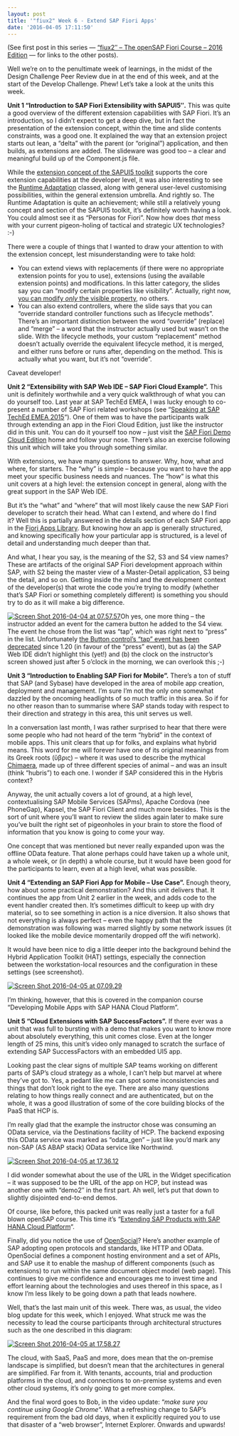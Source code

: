 ```yaml
---
layout: post
title: '"fiux2" Week 6 - Extend SAP Fiori Apps'
date: '2016-04-05 17:11:50'
---
```



(See first post in this series — [“fiux2″ – The openSAP Fiori Course – 2016 Edition](http://pipetree.com/qmacro/blog/2016/03/fiux2-the-opensap-fiori-course-2016-edition/) — for links to the other posts).

Well we’re on to the penultimate week of learnings, in the midst of the Design Challenge Peer Review due in at the end of this week, and at the start of the Develop Challenge. Phew! Let’s take a look at the units this week.

**Unit 1 “Introduction to SAP Fiori Extensibility with SAPUI5″.** This was quite a good overview of the different extension capabilities with SAP Fiori. It’s an introduction, so I didn’t expect to get a deep dive, but in fact the presentation of the extension concept, within the time and slide contents constraints, was a good one. It explained the way that an extension project starts out lean, a “delta” with the parent (or “original”) application, and then builds, as extensions are added. The slideware was good too – a clear and meaningful build up of the Component.js file.

While the [extension concept of the SAPUI5 toolkit](https://sapui5.hana.ondemand.com/#docs/guide/a264a9abf98d4caabbf9b027bc1005d8.html) supports the core extension capabilities at the developer level, it was also interesting to see the [Runtime Adaptation](https://sapui5.hana.ondemand.com/test-resources/sap/ui/rta/RuntimeAdaptationDemoApp.html?sap-rta-mock-lrep=true) classed, along with general user-level customising possibilities, within the general extension umbrella. And rightly so. The Runtime Adaptation is quite an achievement; while still a relatively young concept and section of the SAPUI5 toolkit, it’s definitely worth having a look. You could almost see it as “Personas for Fiori”. Now how does *that* mess with your current pigeon-holing of tactical and strategic UX technologies? :-)

There were a couple of things that I wanted to draw your attention to with the extension concept, lest misunderstanding were to take hold:

- You can extend views with replacements (if there were no appropriate extension points for you to use), extensions (using the available extension points) and modifications. In this latter category, the slides say you can “modify certain properties like visibility”. Actually, right now, [you can modify *only* the visible property](https://sapui5.hana.ondemand.com/#docs/guide/aa93e1c6953a41b48cd912a7331eadee.html), no others.
- You can also extend controllers, where the slide says that you can “override standard controller functions such as lifecycle methods”. There’s an important distinction between the word “override” (replace) and “merge” – a word that the instructor actually used but wasn’t on the slide. With the lifecycle methods, your custom “replacement” method doesn’t actually override the equivalent lifecycle method, it is merged, and either runs before or runs after, depending on the method. This is actually what you want, but it’s not “override”.

Caveat developer!

**Unit 2 “Extensibility with SAP Web IDE – SAP Fiori Cloud Example”.** This unit is definitely worthwhile and a very quick walkthrough of what you can do yourself too. Last year at SAP TechEd EMEA, I was lucky enough to co-present a number of SAP Fiori related workshops (see “[Speaking at SAP TechEd EMEA 2015](http://pipetree.com/qmacro/blog/2015/11/speaking-at-sap-teched-emea-2015/)“). One of them was to have the participants walk through extending an app in the Fiori Cloud Edition, just like the instructor did in this unit. You can do it yourself too now – just visit the [SAP Fiori Demo Cloud Edition](https://www.sapfioritrial.com/) home and follow your nose. There’s also an exercise following this unit which will take you through something similar.

With extensions, we have many questions to answer. Why, how, what and where, for starters. The “why” is simple – because you want to have the app meet your specific business needs and nuances. The “how” is what this unit covers at a high level: the extension concept in general, along with the great support in the SAP Web IDE.

But it’s the “what” and “where” that will most likely cause the new SAP Fiori developer to scratch their head. What can I extend, and where do I find it? Well this is partially answered in the details section of each SAP Fiori app in the [Fiori Apps Library](https://fioriappslibrary.hana.ondemand.com/sap/fix/externalViewer/). But knowing how an app is generally structured, and knowing specifically how your particular app is structured, is a level of detail and understanding much deeper than that.

And what, I hear you say, is the meaning of the S2, S3 and S4 view names? These are artifacts of the original SAP Fiori development approach within SAP, with S2 being the master view of a Master-Detail application, S3 being the detail, and so on. Getting inside the mind and the development context of the developer(s) that wrote the code you’re trying to modify (whether that’s SAP Fiori or something completely different) is something you should try to do as it will make a big difference.

[![Screen Shot 2016-04-04 at 07.57.57](http://pipetree.com/qmacro/blog/wp-content/uploads/2016/04/Screen-Shot-2016-04-04-at-07.57.57.png)](http://pipetree.com/qmacro/blog/wp-content/uploads/2016/04/Screen-Shot-2016-04-04-at-07.57.57.png)Oh yes, one more thing – the instructor added an event for the camera button he added to the S4 view. The event he chose from the list was “tap”, which was right next to “press” in the list. Unfortunately [the Button control’s “tap” event has been deprecated](https://sapui5.hana.ondemand.com/#docs/api/symbols/sap.m.Button.html#event:tap) since 1.20 (in favour of the “press” event), but as (a) the SAP Web IDE didn’t highlight this (yet!) and (b) the clock on the instructor’s screen showed just after 5 o’clock in the morning, we can overlook this ;-)

**Unit 3 “Introduction to Enabling SAP Fiori for Mobile”.** There’s a ton of stuff that SAP (and Sybase) have developed in the area of mobile app creation, deployment and management. I’m sure I’m not the only one somewhat dazzled by the oncoming headlights of so much traffic in this area. So if for no other reason than to summarise where SAP stands today with respect to their direction and strategy in this area, this unit serves us well.

In a conversation last month, I was rather surprised to hear that there were some people who had not heard of the term “hybrid” in the context of mobile apps. This unit clears that up for folks, and explains what hybrid means. This word for me will forever have one of its original meanings from its Greek roots (ὕβρις) – where it was used to describe the mythical [Chimaera](https://en.wikipedia.org/wiki/Chimera_(mythology)), made up of three different species of animal – and was an insult (think “hubris”) to each one. I wonder if SAP considered this in the Hybris context?

Anyway, the unit actually covers a lot of ground, at a high level, contextualising SAP Mobile Services (SAPms), Apache Cordova (nee PhoneGap), Kapsel, the SAP Fiori Client and much more besides. This is the sort of unit where you’ll want to review the slides again later to make sure you’ve built the right set of pigeonholes in your brain to store the flood of information that you know is going to come your way.

One concept that was mentioned but never really expanded upon was the offline OData feature. That alone perhaps could have taken up a whole unit, a whole week, or (in depth) a whole course, but it would have been good for the participants to learn, even at a high level, what was possible.

**Unit 4 “Extending an SAP Fiori App for Mobile – Use Case”.** Enough theory, how about some practical demonstration? And this unit delivers that. It continues the app from Unit 2 earlier in the week, and adds code to the event handler created then. It’s sometimes difficult to keep up with dry material, so to see something in action is a nice diversion. It also shows that not everything is always perfect – even the happy path that the demonstration was following was marred slightly by some network issues (it looked like the mobile device momentarily dropped off the wifi network).

It would have been nice to dig a little deeper into the background behind the Hybrid Application Toolkit (HAT) settings, especially the connection between the workstation-local resources and the configuration in these settings (see screenshot).

[![Screen Shot 2016-04-05 at 07.09.29](http://pipetree.com/qmacro/blog/wp-content/uploads/2016/04/Screen-Shot-2016-04-05-at-07.09.29.png)](http://pipetree.com/qmacro/blog/wp-content/uploads/2016/04/Screen-Shot-2016-04-05-at-07.09.29.png)

I’m thinking, however, that this is covered in the companion course “Developing Mobile Apps with SAP HANA Cloud Platform”.

**Unit 5 “Cloud Extensions with SAP SuccessFactors”.** If there ever was a unit that was full to bursting with a demo that makes you want to know more about absolutely everything, this unit comes close. Even at the longer length of 25 mins, this unit’s video only managed to scratch the surface of extending SAP SuccessFactors with an embedded UI5 app.

Looking past the clear signs of multiple SAP teams working on different parts of SAP’s cloud strategy as a whole, I can’t help but marvel at where they’ve got to. Yes, a pedant like me can spot some inconsistencies and things that don’t look right to the eye. There are also many questions relating to how things really connect and are authenticated, but on the whole, it was a good illustration of some of the core building blocks of the PaaS that HCP is.

I’m really glad that the example the instructor chose was consuming an OData service, via the Destinations facility of HCP. The backend exposing this OData service was marked as “odata_gen” – just like you’d mark any non-SAP (AS ABAP stack) OData service like Northwind.

[![Screen Shot 2016-04-05 at 17.36.12](http://pipetree.com/qmacro/blog/wp-content/uploads/2016/04/Screen-Shot-2016-04-05-at-17.36.12.png)](http://pipetree.com/qmacro/blog/wp-content/uploads/2016/04/Screen-Shot-2016-04-05-at-17.36.12.png)

I did wonder somewhat about the use of the URL in the Widget specification – it was supposed to be the URL of the app on HCP, but instead was another one with “demo2″ in the first part. Ah well, let’s put that down to slightly disjointed end-to-end demos.

Of course, like before, this packed unit was really just a taster for a full blown openSAP course. This time it’s “[Extending SAP Products with SAP HANA Cloud Platform](https://open.sap.com/courses/hanacloud3-1/)“.

Finally, did you notice the use of [OpenSocial](https://en.wikipedia.org/wiki/OpenSocial)? Here’s another example of SAP adopting open protocols and standards, like HTTP and OData. OpenSocial defines a component hosting environment and a set of APIs, and SAP use it to enable the mashup of different components (such as extensions) to run within the same document object model (web page). This continues to give me confidence and encourages me to invest time and effort learning about the technologies and uses thereof in this space, as I know I’m less likely to be going down a path that leads nowhere.

Well, that’s the last main unit of this week. There was, as usual, the video blog update for this week, which I enjoyed. What struck me was the necessity to lead the course participants through architectural structures such as the one described in this diagram:

[![Screen Shot 2016-04-05 at 17.58.27](http://pipetree.com/qmacro/blog/wp-content/uploads/2016/04/Screen-Shot-2016-04-05-at-17.58.27.png)](http://pipetree.com/qmacro/blog/wp-content/uploads/2016/04/Screen-Shot-2016-04-05-at-17.58.27.png)

The cloud, with SaaS, PaaS and more, does mean that the on-premise landscape is simplified, but doesn’t mean that the architectures in general are simplified. Far from it. With tenants, accounts, trial and production platforms in the cloud, and connections to on-premise systems and even other cloud systems, it’s only going to get more complex.

And the final word goes to Bob, in the video update: “*make sure you continue using Google Chrome*“. What a refreshing change to SAP’s requirement from the bad old days, when it explicitly required you to use that disaster of a “web browser”, Internet Explorer. Onwards and upwards!

 


